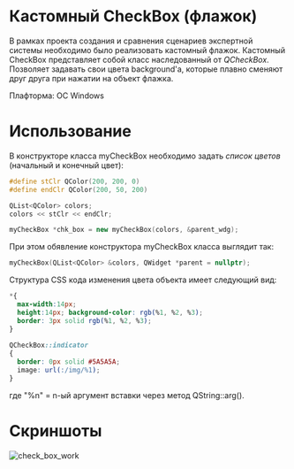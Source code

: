 # Кастомный CheckBox (флажок)

В рамках проекта создания и сравнения сценариев экспертной системы необходимо было реализовать кастомный флажок.
Кастомный CheckBox представляет собой класс наследованный от *QCheckBox*. Позволяет задавать свои цвета background'a,
которые плавно сменяют друг друга при нажатии на объект флажка.<br>

Плафторма: ОС Windows

# Использование
В конструкторе класса myCheckBox необходимо задать *список цветов* (начальный и конечный цвет):<br>

```cpp 
#define stClr QColor(200, 200, 0)
#define endClr QColor(200, 50, 200)

QList<QColor> colors;
colors << stClr << endClr;

myCheckBox *chk_box = new myCheckBox(colors, &parent_wdg);
```

При этом обявление конструктора myCheckBox класса выглядит так:

```cpp 
myCheckBox(QList<QColor> &colors, QWidget *parent = nullptr);
```

Структура CSS кода изменения цвета объекта имеет следующий вид:

```css
*{
  max-width:14px;
  height:14px; background-color: rgb(%1, %2, %3);
  border: 3px solid rgb(%1, %2, %3);
}
  
QCheckBox::indicator 
{
  border: 0px solid #5A5A5A;
  image: url(:/img/%1);
}
```
где "%n" = n-ый аргумент вставки через метод QString::arg().

# Скриншоты
![check_box_work](https://i.pinimg.com/originals/72/40/b6/7240b6aee07804973307a16a6c615c47.gif)
